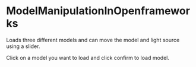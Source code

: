 # ModelManipulationInOpenframeworks
Loads three different models and can move the model and light source using a slider.

Click on a model you want to load and click confirm to load model.
